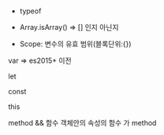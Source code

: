###

- typeof
- Array.isArray() => [] 인지 아닌지

- Scope: 변수의 유효 범위(블록단위:{})

var => es2015+ 이전

let

const

this

method && 함수
객체안의 속성의 함수 가 method

